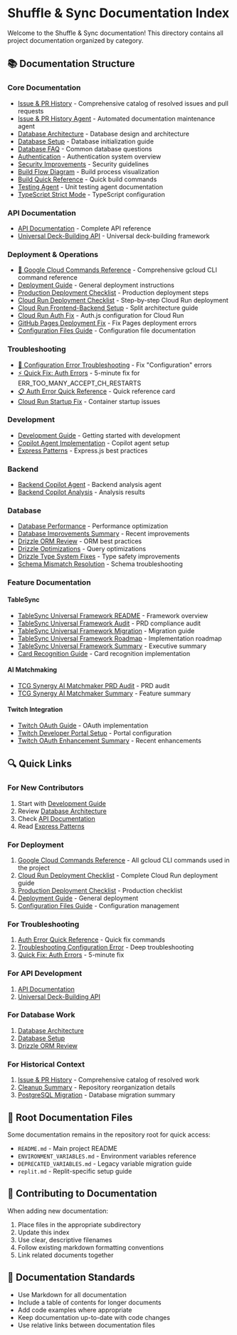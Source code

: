 # Shuffle & Sync Documentation Index

Welcome to the Shuffle & Sync documentation! This directory contains all project documentation organized by category.

## 📚 Documentation Structure

### Core Documentation
- [Issue & PR History](ISSUE_PR_HISTORY.md) - Comprehensive catalog of resolved issues and pull requests
- [Issue & PR History Agent](ISSUE_PR_HISTORY_AGENT.md) - Automated documentation maintenance agent
- [Database Architecture](database/DATABASE_ARCHITECTURE.md) - Database design and architecture
- [Database Setup](database/DATABASE_INITIALIZATION.md) - Database initialization guide
- [Database FAQ](database/DATABASE_FAQ.md) - Common database questions
- [Authentication](AUTHENTICATION.md) - Authentication system overview
- [Security Improvements](SECURITY_IMPROVEMENTS.md) - Security guidelines
- [Build Flow Diagram](BUILD_FLOW_DIAGRAM.md) - Build process visualization
- [Build Quick Reference](BUILD_QUICK_REFERENCE.md) - Quick build commands
- [Testing Agent](TESTING_AGENT.md) - Unit testing agent documentation
- [TypeScript Strict Mode](TYPESCRIPT_STRICT_MODE.md) - TypeScript configuration

### API Documentation
- [API Documentation](api/API_DOCUMENTATION.md) - Complete API reference
- [Universal Deck-Building API](api/UNIVERSAL_DECK_BUILDING_API.md) - Universal deck-building framework

### Deployment & Operations
- [🔧 Google Cloud Commands Reference](GOOGLE_CLOUD_COMMANDS_REFERENCE.md) - Comprehensive gcloud CLI command reference
- [Deployment Guide](deployment/DEPLOYMENT.md) - General deployment instructions
- [Production Deployment Checklist](deployment/PRODUCTION_DEPLOYMENT_CHECKLIST.md) - Production deployment steps
- [Cloud Run Deployment Checklist](DEPLOYMENT_CHECKLIST.md) - Step-by-step Cloud Run deployment
- [Cloud Run Frontend-Backend Setup](CLOUD_RUN_FRONTEND_BACKEND_SETUP.md) - Split architecture guide
- [Cloud Run Auth Fix](CLOUD_RUN_AUTH_FIX.md) - Auth.js configuration for Cloud Run
- [GitHub Pages Deployment Fix](GITHUB_PAGES_DEPLOYMENT_FIX.md) - Fix Pages deployment errors
- [Configuration Files Guide](CONFIGURATION_FILES_GUIDE.md) - Configuration file documentation

### Troubleshooting
- [🔧 Configuration Error Troubleshooting](TROUBLESHOOTING_CONFIGURATION_ERROR.md) - Fix "Configuration" errors
- [⚡ Quick Fix: Auth Errors](QUICK_FIX_AUTH_ERROR.md) - 5-minute fix for ERR_TOO_MANY_ACCEPT_CH_RESTARTS
- [📋 Auth Error Quick Reference](AUTH_ERROR_QUICK_REFERENCE.md) - Quick reference card
- [Cloud Run Startup Fix](CLOUD_RUN_STARTUP_FIX.md) - Container startup issues

### Development
- [Development Guide](development/DEVELOPMENT_GUIDE.md) - Getting started with development
- [Copilot Agent Implementation](development/COPILOT_AGENT_IMPLEMENTATION.md) - Copilot agent setup
- [Express Patterns](EXPRESS_PATTERNS.md) - Express.js best practices

### Backend
- [Backend Copilot Agent](backend/BACKEND_COPILOT_AGENT.md) - Backend analysis agent
- [Backend Copilot Analysis](backend/BACKEND_COPILOT_ANALYSIS.md) - Analysis results

### Database
- [Database Performance](database/DATABASE_PERFORMANCE.md) - Performance optimization
- [Database Improvements Summary](database/DATABASE_IMPROVEMENTS_SUMMARY.md) - Recent improvements
- [Drizzle ORM Review](database/DRIZZLE_ORM_REVIEW.md) - ORM best practices
- [Drizzle Optimizations](database/DRIZZLE_OPTIMIZATIONS.md) - Query optimizations
- [Drizzle Type System Fixes](database/DRIZZLE_TYPE_SYSTEM_FIXES.md) - Type safety improvements
- [Schema Mismatch Resolution](database/SCHEMA_MISMATCH_RESOLUTION.md) - Schema troubleshooting

### Feature Documentation

#### TableSync
- [TableSync Universal Framework README](features/tablesync/TABLESYNC_UNIVERSAL_FRAMEWORK_README.md) - Framework overview
- [TableSync Universal Framework Audit](features/tablesync/TABLESYNC_UNIVERSAL_FRAMEWORK_AUDIT.md) - PRD compliance audit
- [TableSync Universal Framework Migration](features/tablesync/TABLESYNC_UNIVERSAL_FRAMEWORK_MIGRATION.md) - Migration guide
- [TableSync Universal Framework Roadmap](features/tablesync/TABLESYNC_UNIVERSAL_FRAMEWORK_ROADMAP.md) - Implementation roadmap
- [TableSync Universal Framework Summary](features/tablesync/TABLESYNC_UNIVERSAL_FRAMEWORK_SUMMARY.md) - Executive summary
- [Card Recognition Guide](features/tablesync/CARD_RECOGNITION_GUIDE.md) - Card recognition implementation

#### AI Matchmaking
- [TCG Synergy AI Matchmaker PRD Audit](features/matchmaking/TCG_SYNERGY_AI_MATCHMAKER_PRD_AUDIT.md) - PRD audit
- [TCG Synergy AI Matchmaker Summary](features/matchmaking/TCG_SYNERGY_AI_MATCHMAKER_SUMMARY.md) - Feature summary

#### Twitch Integration
- [Twitch OAuth Guide](features/twitch/TWITCH_OAUTH_GUIDE.md) - OAuth implementation
- [Twitch Developer Portal Setup](features/twitch/TWITCH_DEVELOPER_PORTAL_SETUP.md) - Portal configuration
- [Twitch OAuth Enhancement Summary](features/twitch/TWITCH_OAUTH_ENHANCEMENT_SUMMARY.md) - Recent enhancements

## 🔍 Quick Links

### For New Contributors
1. Start with [Development Guide](development/DEVELOPMENT_GUIDE.md)
2. Review [Database Architecture](database/DATABASE_ARCHITECTURE.md)
3. Check [API Documentation](api/API_DOCUMENTATION.md)
4. Read [Express Patterns](EXPRESS_PATTERNS.md)

### For Deployment
1. [Google Cloud Commands Reference](GOOGLE_CLOUD_COMMANDS_REFERENCE.md) - All gcloud CLI commands used in the project
2. [Cloud Run Deployment Checklist](DEPLOYMENT_CHECKLIST.md) - Complete Cloud Run deployment guide
3. [Production Deployment Checklist](deployment/PRODUCTION_DEPLOYMENT_CHECKLIST.md) - Production checklist
4. [Deployment Guide](deployment/DEPLOYMENT.md) - General deployment
5. [Configuration Files Guide](CONFIGURATION_FILES_GUIDE.md) - Configuration management

### For Troubleshooting
1. [Auth Error Quick Reference](AUTH_ERROR_QUICK_REFERENCE.md) - Quick fix commands
2. [Troubleshooting Configuration Error](TROUBLESHOOTING_CONFIGURATION_ERROR.md) - Deep troubleshooting
3. [Quick Fix: Auth Errors](QUICK_FIX_AUTH_ERROR.md) - 5-minute fix

### For API Development
1. [API Documentation](api/API_DOCUMENTATION.md)
2. [Universal Deck-Building API](api/UNIVERSAL_DECK_BUILDING_API.md)

### For Database Work
1. [Database Architecture](database/DATABASE_ARCHITECTURE.md)
2. [Database Setup](database/DATABASE_INITIALIZATION.md)
3. [Drizzle ORM Review](database/DRIZZLE_ORM_REVIEW.md)

### For Historical Context
1. [Issue & PR History](ISSUE_PR_HISTORY.md) - Comprehensive catalog of resolved work
2. [Cleanup Summary](../CLEANUP_SUMMARY.md) - Repository reorganization details
3. [PostgreSQL Migration](../POSTGRESQL_MIGRATION_COMPLETE.md) - Database migration summary

## 📝 Root Documentation Files

Some documentation remains in the repository root for quick access:
- `README.md` - Main project README
- `ENVIRONMENT_VARIABLES.md` - Environment variables reference
- `DEPRECATED_VARIABLES.md` - Legacy variable migration guide
- `replit.md` - Replit-specific setup guide

## 🤝 Contributing to Documentation

When adding new documentation:
1. Place files in the appropriate subdirectory
2. Update this index
3. Use clear, descriptive filenames
4. Follow existing markdown formatting conventions
5. Link related documents together

## 📖 Documentation Standards

- Use Markdown for all documentation
- Include a table of contents for longer documents
- Add code examples where appropriate
- Keep documentation up-to-date with code changes
- Use relative links between documentation files
